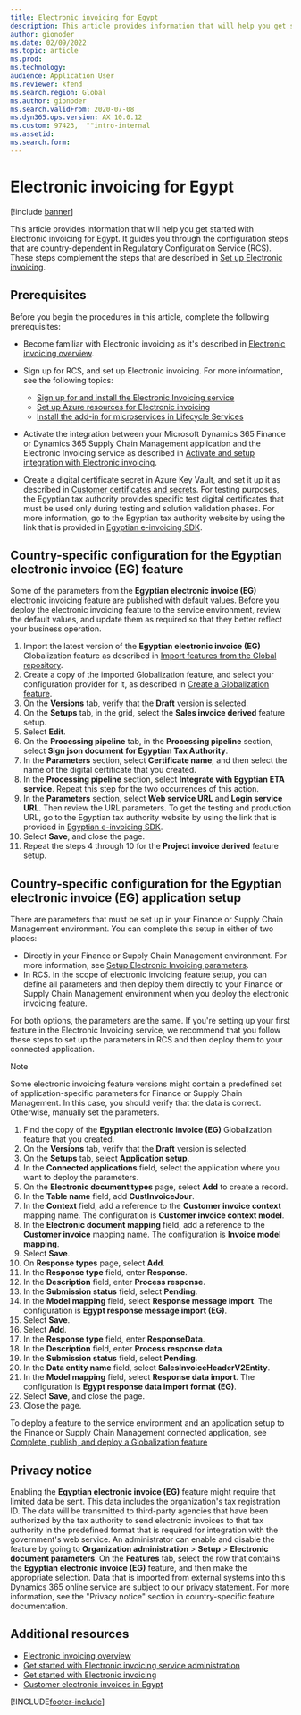 ```yaml
---
title: Electronic invoicing for Egypt
description: This article provides information that will help you get started with Electronic invoicing for Egypt in Microsoft Dynamics 365 Finance and Dynamics 365 Supply Chain Management.
author: gionoder
ms.date: 02/09/2022
ms.topic: article
ms.prod: 
ms.technology: 
audience: Application User
ms.reviewer: kfend
ms.search.region: Global
ms.author: gionoder
ms.search.validFrom: 2020-07-08
ms.dyn365.ops.version: AX 10.0.12
ms.custom: 97423,  ""intro-internal
ms.assetid: 
ms.search.form: 
---
```


# Electronic invoicing for Egypt

[!include [banner](../includes/banner.md)]

This article provides information that will help you get started with Electronic invoicing for Egypt. It guides you through the configuration steps that are country-dependent in Regulatory Configuration Service (RCS). These steps complement the steps that are described in [Set up Electronic invoicing](e-invoicing-set-up-overview.md).

## Prerequisites

Before you begin the procedures in this article, complete the following prerequisites:

- Become familiar with Electronic invoicing as it's described in [Electronic invoicing overview](e-invoicing-service-overview.md).
- Sign up for RCS, and set up Electronic invoicing. For more information, see the following topics:

    - [Sign up for and install the Electronic Invoicing service](e-invoicing-sign-up-install.md)
    - [Set up Azure resources for Electronic invoicing](e-invoicing-set-up-azure-resources.md)
    - [Install the add-in for microservices in Lifecycle Services](e-invoicing-install-add-in-microservices-lcs.md)
	
- Activate the integration between your Microsoft Dynamics 365 Finance or Dynamics 365 Supply Chain Management application and the Electronic Invoicing service as described in [Activate and setup integration with Electronic invoicing](e-invoicing-activate-setup-integration.md).
- Create a digital certificate secret in Azure Key Vault, and set it up it as described in [Customer certificates and secrets](e-invoicing-customer-certificates-secrets.md). For testing purposes, the Egyptian tax authority provides specific test digital certificates that must be used only during testing and solution validation phases. For more information, go to the Egyptian tax authority website by using the link that is provided in [Egyptian e-invoicing SDK](https://sdk.invoicing.eta.gov.eg/faq/).

## Country-specific configuration for the Egyptian electronic invoice (EG) feature

Some of the parameters from the **Egyptian electronic invoice (EG)** electronic invoicing feature are published with default values. Before you deploy the electronic invoicing feature to the service environment, review the default values, and update them as required so that they better reflect your business operation.

1. Import the latest version of the **Egyptian electronic invoice (EG)** Globalization feature as described in [Import features from the Global repository](e-invoicing-import-feature-global-repository.md).
2. Create a copy of the imported Globalization feature, and select your configuration provider for it, as described in [Create a Globalization feature](e-invoicing-create-new-globalization-feature.md).
3. On the **Versions** tab, verify that the **Draft** version is selected.
4. On the **Setups** tab, in the grid, select the **Sales invoice derived** feature setup.
5. Select **Edit**.
6. On the **Processing pipeline** tab, in the **Processing pipeline** section, select **Sign json document for Egyptian Tax Authority**.
7. In the **Parameters** section, select **Certificate name**, and then select the name of the digital certificate that you created.
8. In the **Processing pipeline** section, select **Integrate with Egyptian ETA service**. Repeat this step for the two occurrences of this action.
9. In the **Parameters** section, select **Web service URL** and **Login service URL**. Then review the URL parameters. To get the testing and production URL, go to the Egyptian tax authority website by using the link that is provided in [Egyptian e-invoicing SDK](https://sdk.invoicing.eta.gov.eg/faq/).
10. Select **Save**, and close the page.
11. Repeat the steps 4 through 10 for the **Project invoice derived** feature setup.

## Country-specific configuration for the Egyptian electronic invoice (EG) application setup

There are parameters that must be set up in your Finance or Supply Chain Management environment. You can complete this setup in either of two places:

- Directly in your Finance or Supply Chain Management environment. For more information, see [Setup Electronic Invoicing parameters](e-invoicing-set-up-parameters.md).
- In RCS. In the scope of electronic invoicing feature setup, you can define all parameters and then deploy them directly to your Finance or Supply Chain Management environment when you deploy the electronic invoicing feature.

For both options, the parameters are the same. If you're setting up your first feature in the Electronic Invoicing service, we recommend that you follow these steps to set up the parameters in RCS and then deploy them to your connected application.

> [!NOTE]
> Some electronic invoicing feature versions might contain a predefined set of application-specific parameters for Finance or Supply Chain Management. In this case, you should verify that the data is correct. Otherwise, manually set the parameters.

1. Find the copy of the **Egyptian electronic invoice (EG)** Globalization feature that you created.
2. On the **Versions** tab, verify that the **Draft** version is selected.
3. On the **Setups** tab, select **Application setup**.
4. In the **Connected applications** field, select the application where you want to deploy the parameters.
5. On the **Electronic document types** page, select **Add** to create a record.
6. In the **Table name** field, add **CustInvoiceJour**.
7. In the **Context** field, add a reference to the **Customer invoice context** mapping name. The configuration is **Customer invoice context model**.
8. In the **Electronic document mapping** field, add a reference to the **Customer invoice** mapping name. The configuration is **Invoice model mapping**.
9. Select **Save**.
10. On **Response types** page, select **Add**.
11. In the **Response type** field, enter **Response**.
12. In the **Description** field, enter **Process response**.
13. In the **Submission status** field, select **Pending**.
14. In the **Model mapping** field, select **Response message import**. The configuration is **Egypt response message import (EG)**.
15. Select **Save**.
16. Select **Add**.
17. In the **Response type** field, enter **ResponseData**.
18. In the **Description** field, enter **Process response data**.
19. In the **Submission status** field, select **Pending**.
20. In the **Data entity name** field, select **SalesInvoiceHeaderV2Entity**.
21. In the **Model mapping** field, select **Response data import**. The configuration is **Egypt response data import format (EG)**.
22. Select **Save**, and close the page.
23. Close the page.

To deploy a feature to the service environment and an application setup to the Finance or Supply Chain Management connected application, see [Complete, publish, and deploy a Globalization feature](e-invoicing-complete-publish-deploy-globalization-feature.md)

## Privacy notice

Enabling the **Egyptian electronic invoice (EG)** feature might require that limited data be sent. This data includes the organization's tax registration ID. The data will be transmitted to third-party agencies that have been authorized by the tax authority to send electronic invoices to that tax authority in the predefined format that is required for integration with the government's web service. An administrator can enable and disable the feature by going to **Organization administration** \> **Setup** \> **Electronic document parameters**. On the **Features** tab, select the row that contains the **Egyptian electronic invoice (EG)** feature, and then make the appropriate selection. Data that is imported from external systems into this Dynamics 365 online service are subject to our [privacy statement](https://go.microsoft.com/fwlink/?LinkId=512132). For more information, see the "Privacy notice" section in country-specific feature documentation.

## Additional resources

- [Electronic invoicing overview](e-invoicing-service-overview.md)
- [Get started with Electronic invoicing service administration](e-invoicing-get-started-service-administration.md)
- [Get started with Electronic invoicing](e-invoicing-get-started.md)
- [Customer electronic invoices in Egypt](emea-egy-e-invoices.md)

[!INCLUDE[footer-include](../../includes/footer-banner.md)]
